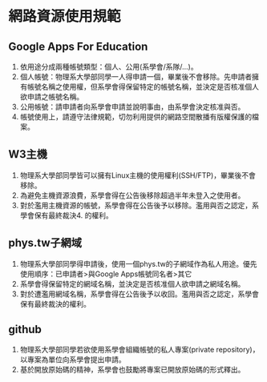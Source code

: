 # 網路資源使用規範

## Google Apps For Education
1. 依用途分成兩種帳號類型：個人、公用(系學會/系隊/...)。
2. 個人帳號：物理系大學部同學一人得申請一個，畢業後不會移除。先申請者擁有帳號名稱之使用權，但系學會得保留特定的帳號名稱，並決定是否核准個人欲申請之帳號名稱。
3. 公用帳號：請申請者向系學會申請並說明事由，由系學會決定核准與否。
4. 帳號使用上，請遵守法律規範，切勿利用提供的網路空間散播有版權保護的檔案。

## W3主機
1. 物理系大學部同學皆可以擁有Linux主機的使用權利(SSH/FTP)，畢業後不會移除。
2. 為避免主機資源浪費，系學會得在公告後移除超過半年未登入之使用者。
3. 對於濫用主機資源的帳號，系學會得在公告後予以移除。濫用與否之認定，系學會保有最終裁決4. 的權利。

## phys.tw子網域
1. 物理系大學部同學得申請後，使用一個phys.tw的子網域作為私人用途。優先使用順序：已申請者>與Google Apps帳號同名者>其它
2. 系學會得保留特定的網域名稱，並決定是否核准個人欲申請之網域名稱。
3. 對於遭濫用網域名稱，系學會得在公告後予以收回。濫用與否之認定，系學會保有最終裁決的權利。

## github
1. 物理系大學部同學若欲使用系學會組織帳號的私人專案(private repository)，以專案為單位向系學會提出申請。
2. 基於開放原始碼的精神，系學會也鼓勵將專案已開放原始碼的形式釋出。
